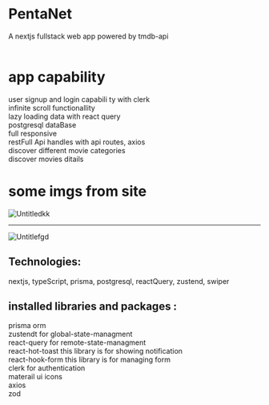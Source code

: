 # PentaNet

A nextjs fullstack web app powered by tmdb-api<br><br>

# app capability

user signup and login capabili
ty with clerk<br>
infinite scroll functionallity<br>
lazy loading data with react query<br>
postgresql dataBase<br>
full responsive<br>
restFull Api handles with api routes, axios<br>
discover different movie categories<br>
discover movies ditails<br>

# some imgs from site

![Untitledkk](https://github.com/user-attachments/assets/7b9494be-f3cd-48d6-8048-fe298f81af6a)<hr>
![Untitlefgd](https://github.com/user-attachments/assets/2d06b90c-df10-4b36-b8ae-e119caa3dd87)


## Technologies:

nextjs, typeScript, prisma, postgresql, reactQuery, zustend, swiper

## installed libraries and packages :

prisma orm<br />
zustendt for global-state-managment<br />
react-query for remote-state-managment<br />
react-hot-toast this library is for showing notification<br />
react-hook-form this library is for managing form<br />
clerk for authentication<br>
materail ui icons<br />
axios<br>
zod<br>


